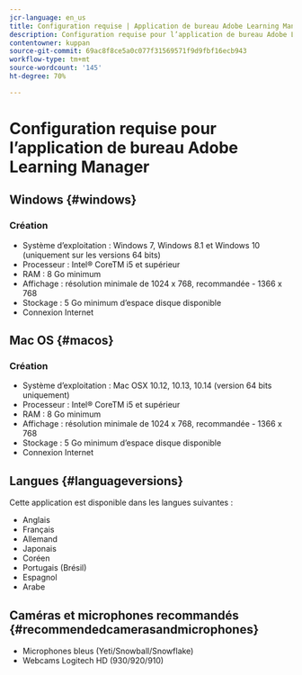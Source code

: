 ```yaml
---
jcr-language: en_us
title: Configuration requise | Application de bureau Adobe Learning Manager
description: Configuration requise pour l’application de bureau Adobe Learning Manager
contentowner: kuppan
source-git-commit: 69ac8f8ce5a0c077f31569571f9d9fbf16ecb943
workflow-type: tm+mt
source-wordcount: '145'
ht-degree: 70%

---
```




# Configuration requise pour l’application de bureau Adobe Learning Manager

## Windows {#windows}

### Création

* Système d’exploitation : Windows 7, Windows 8.1 et Windows 10 (uniquement sur les versions 64 bits)
* Processeur : Intel® CoreTM i5 et supérieur
* RAM : 8 Go minimum
* Affichage : résolution minimale de 1024 x 768, recommandée - 1366 x 768
* Stockage : 5 Go minimum d’espace disque disponible
* Connexion Internet

## Mac OS {#macos}

### Création

* Système d’exploitation : Mac OSX 10.12, 10.13, 10.14 (version 64 bits uniquement)
* Processeur : Intel® CoreTM i5 et supérieur
* RAM : 8 Go minimum
* Affichage : résolution minimale de 1024 x 768, recommandée - 1366 x 768
* Stockage : 5 Go minimum d’espace disque disponible
* Connexion Internet

## Langues {#languageversions}

Cette application est disponible dans les langues suivantes :

* Anglais
* Français
* Allemand
* Japonais
* Coréen
* Portugais (Brésil)
* Espagnol
* Arabe

## Caméras et microphones recommandés {#recommendedcamerasandmicrophones}

* Microphones bleus (Yeti/Snowball/Snowflake)
* Webcams Logitech HD (930/920/910)
